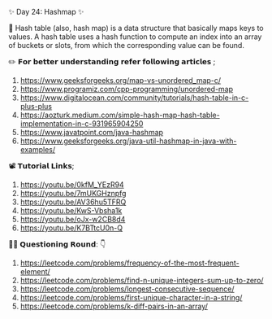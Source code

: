 ✨ Day 24: Hashmap ✨

📌 Hash table (also, hash map) is a data structure that basically maps keys to values. A hash table uses a hash function to compute an index into an array of buckets or slots, from which the corresponding value can be found.

✏️ 𝗙𝗼𝗿 𝗯𝗲𝘁𝘁𝗲𝗿 𝘂𝗻𝗱𝗲𝗿𝘀𝘁𝗮𝗻𝗱𝗶𝗻𝗴 𝗿𝗲𝗳𝗲𝗿 𝗳𝗼𝗹𝗹𝗼𝘄𝗶𝗻𝗴 𝗮𝗿𝘁𝗶𝗰𝗹𝗲𝘀 ;

1.  https://www.geeksforgeeks.org/map-vs-unordered_map-c/
2.  https://www.programiz.com/cpp-programming/unordered-map
3.  https://www.digitalocean.com/community/tutorials/hash-table-in-c-plus-plus
4.  https://aozturk.medium.com/simple-hash-map-hash-table-implementation-in-c-931965904250
5.  https://www.javatpoint.com/java-hashmap
6.  https://www.geeksforgeeks.org/java-util-hashmap-in-java-with-examples/

📽️ 𝗧𝘂𝘁𝗼𝗿𝗶𝗮𝗹 𝗟𝗶𝗻𝗸𝘀;

1. https://youtu.be/0kfM_YEzR94
2. https://youtu.be/7mUKGHznpfg
3. https://youtu.be/AV36hu5TFRQ
4. https://youtu.be/KwS-Vbsha1k
5. https://youtu.be/oJx-w2CB8d4
6. https://youtu.be/K7BTtcU0n-Q

👨‍💻 𝗤𝘂𝗲𝘀𝘁𝗶𝗼𝗻𝗶𝗻𝗴 𝗥𝗼𝘂𝗻𝗱: 👇

1. https://leetcode.com/problems/frequency-of-the-most-frequent-element/
2. https://leetcode.com/problems/find-n-unique-integers-sum-up-to-zero/
3. https://leetcode.com/problems/longest-consecutive-sequence/
4. https://leetcode.com/problems/first-unique-character-in-a-string/
5. https://leetcode.com/problems/k-diff-pairs-in-an-array/
